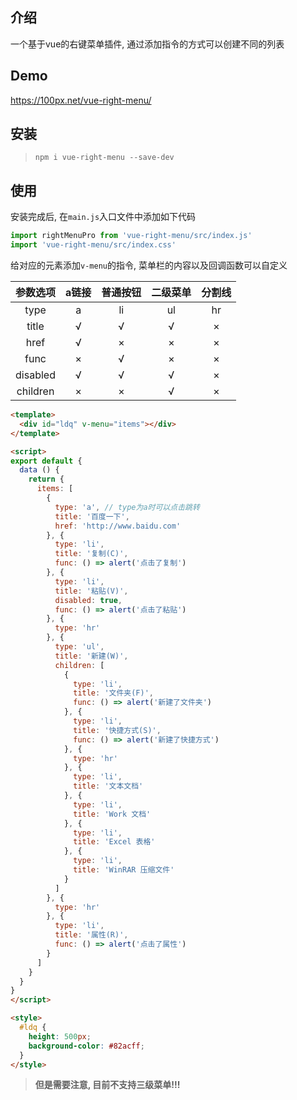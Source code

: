 
## 介绍

一个基于vue的右键菜单插件, 通过添加指令的方式可以创建不同的列表

## Demo

https://100px.net/vue-right-menu/

## 安装

> `npm i vue-right-menu --save-dev`

## 使用

安装完成后, 在`main.js`入口文件中添加如下代码

```js
import rightMenuPro from 'vue-right-menu/src/index.js'
import 'vue-right-menu/src/index.css'
```

给对应的元素添加`v-menu`的指令, 菜单栏的内容以及回调函数可以自定义

| 参数选项  | a链接 | 普通按钮 | 二级菜单 | 分割线
|  :-:     | :-:   | :-:     | :-: | :-:
| type     |  a   |   li    |  ul  | hr 
| title    |  √   |   √     |  √   | × 
| href     |  √   |   ×     |  ×   | × 
| func     |  ×   |   √     |  ×   | × 
| disabled |  √   |   √     |  √   | × 
| children |  ×   |   ×     |  √   | × 


```html
<template>
  <div id="ldq" v-menu="items"></div>
</template>

<script>
export default {
  data () {
    return {
      items: [
        {
          type: 'a', // type为a时可以点击跳转
          title: '百度一下',
          href: 'http://www.baidu.com'
        }, {
          type: 'li',
          title: '复制(C)',
          func: () => alert('点击了复制')
        }, {
          type: 'li',
          title: '粘贴(V)',
          disabled: true,
          func: () => alert('点击了粘贴')
        }, {
          type: 'hr'
        }, {
          type: 'ul',
          title: '新建(W)',
          children: [
            {
              type: 'li',
              title: '文件夹(F)',
              func: () => alert('新建了文件夹')
            }, {
              type: 'li',
              title: '快捷方式(S)',
              func: () => alert('新建了快捷方式')
            }, {
              type: 'hr'
            }, {
              type: 'li',
              title: '文本文档'
            }, {
              type: 'li',
              title: 'Work 文档'
            }, {
              type: 'li',
              title: 'Excel 表格'
            }, {
              type: 'li',
              title: 'WinRAR 压缩文件'
            }
          ]
        }, {
          type: 'hr'
        }, {
          type: 'li',
          title: '属性(R)',
          func: () => alert('点击了属性')
        }
      ]
    }
  }
}
</script>

<style>
  #ldq {
    height: 500px;
    background-color: #82acff;
  }
</style>
```

> **但是需要注意, 目前不支持三级菜单!!!**